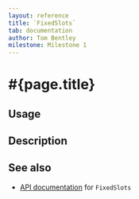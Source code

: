 ```yaml
---
layout: reference
title: `FixedSlots`
tab: documentation
author: Tom Bentley
milestone: Milestone 1
---
```


# #{page.title}

## Usage 

## Description

## See also

* [API documentation](#{site.urls.apidoc}/ceylon/language/interface_FixedSlots.html) for `FixedSlots`

